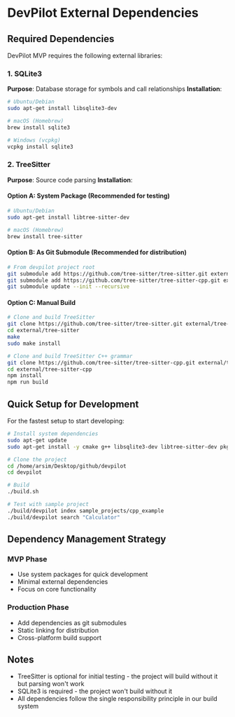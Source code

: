 # DevPilot External Dependencies

## Required Dependencies

DevPilot MVP requires the following external libraries:

### 1. SQLite3
**Purpose**: Database storage for symbols and call relationships
**Installation**:
```bash
# Ubuntu/Debian
sudo apt-get install libsqlite3-dev

# macOS (Homebrew)
brew install sqlite3

# Windows (vcpkg)
vcpkg install sqlite3
```

### 2. TreeSitter
**Purpose**: Source code parsing
**Installation**:

#### Option A: System Package (Recommended for testing)
```bash
# Ubuntu/Debian
sudo apt-get install libtree-sitter-dev

# macOS (Homebrew)
brew install tree-sitter
```

#### Option B: As Git Submodule (Recommended for distribution)
```bash
# From devpilot project root
git submodule add https://github.com/tree-sitter/tree-sitter.git external/tree-sitter
git submodule add https://github.com/tree-sitter/tree-sitter-cpp.git external/tree-sitter-cpp
git submodule update --init --recursive
```

#### Option C: Manual Build
```bash
# Clone and build TreeSitter
git clone https://github.com/tree-sitter/tree-sitter.git external/tree-sitter
cd external/tree-sitter
make
sudo make install

# Clone and build TreeSitter C++ grammar
git clone https://github.com/tree-sitter/tree-sitter-cpp.git external/tree-sitter-cpp
cd external/tree-sitter-cpp
npm install
npm run build
```

## Quick Setup for Development

For the fastest setup to start developing:

```bash
# Install system dependencies
sudo apt-get update
sudo apt-get install -y cmake g++ libsqlite3-dev libtree-sitter-dev pkg-config

# Clone the project
cd /home/arsim/Desktop/github/devpilot
cd devpilot

# Build
./build.sh

# Test with sample project
./build/devpilot index sample_projects/cpp_example
./build/devpilot search "Calculator"
```

## Dependency Management Strategy

### MVP Phase
- Use system packages for quick development
- Minimal external dependencies
- Focus on core functionality

### Production Phase
- Add dependencies as git submodules
- Static linking for distribution
- Cross-platform build support

## Notes

- TreeSitter is optional for initial testing - the project will build without it but parsing won't work
- SQLite3 is required - the project won't build without it
- All dependencies follow the single responsibility principle in our build system
